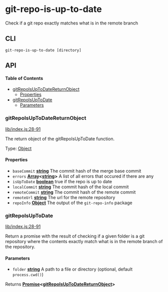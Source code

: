 # git-repo-is-up-to-date

Check if a git repo exactly matches what is in the remote branch

## CLI

```shell
git-repo-is-up-to-date [directory]
```

## API

<!-- Generated by documentation.js. Update this documentation by updating the source code. -->

#### Table of Contents

-   [gitRepoIsUpToDateReturnObject](#gitrepoisuptodatereturnobject)
    -   [Properties](#properties)
-   [gitRepoIsUpToDate](#gitrepoisuptodate)
    -   [Parameters](#parameters)

### gitRepoIsUpToDateReturnObject

[lib/index.js:28-91](https://github.com/ibi-group/git-repo-is-up-to-date/blob/c4d6a098602ac2645f2ad7c9e75ba0938401fe27/lib/index.js#L7-L18 "Source code on GitHub")

The return object of the gitRepoIsUpToDate function.

Type: [Object](https://developer.mozilla.org/docs/Web/JavaScript/Reference/Global_Objects/Object)

#### Properties

-   `baseCommit` **[string](https://developer.mozilla.org/docs/Web/JavaScript/Reference/Global_Objects/String)** The commit hash of the merge base commit
-   `errors` **[Array](https://developer.mozilla.org/docs/Web/JavaScript/Reference/Global_Objects/Array)&lt;[string](https://developer.mozilla.org/docs/Web/JavaScript/Reference/Global_Objects/String)>** A list of all errors that occured if there are any
-   `isUpToDate` **[boolean](https://developer.mozilla.org/docs/Web/JavaScript/Reference/Global_Objects/Boolean)** true if the repo is up to date
-   `localCommit` **[string](https://developer.mozilla.org/docs/Web/JavaScript/Reference/Global_Objects/String)** The commit hash of the local commit
-   `remoteCommit` **[string](https://developer.mozilla.org/docs/Web/JavaScript/Reference/Global_Objects/String)** The commit hash of the remote commit
-   `remoteUrl` **[string](https://developer.mozilla.org/docs/Web/JavaScript/Reference/Global_Objects/String)** The url for the remote repository
-   `repoInfo` **[Object](https://developer.mozilla.org/docs/Web/JavaScript/Reference/Global_Objects/Object)** The output of the `git-repo-info` package

### gitRepoIsUpToDate

[lib/index.js:28-91](https://github.com/ibi-group/git-repo-is-up-to-date/blob/c4d6a098602ac2645f2ad7c9e75ba0938401fe27/lib/index.js#L28-L91 "Source code on GitHub")

Return a promise with the result of checking if a given folder is a git
repository where the contents exactly match what is in the remote branch of
the repository.

#### Parameters

-   `folder` **[string](https://developer.mozilla.org/docs/Web/JavaScript/Reference/Global_Objects/String)** A path to a file or directory (optional, default `process.cwd()`)

Returns **[Promise](https://developer.mozilla.org/docs/Web/JavaScript/Reference/Global_Objects/Promise)&lt;[gitRepoIsUpToDateReturnObject](#gitrepoisuptodatereturnobject)>** 
